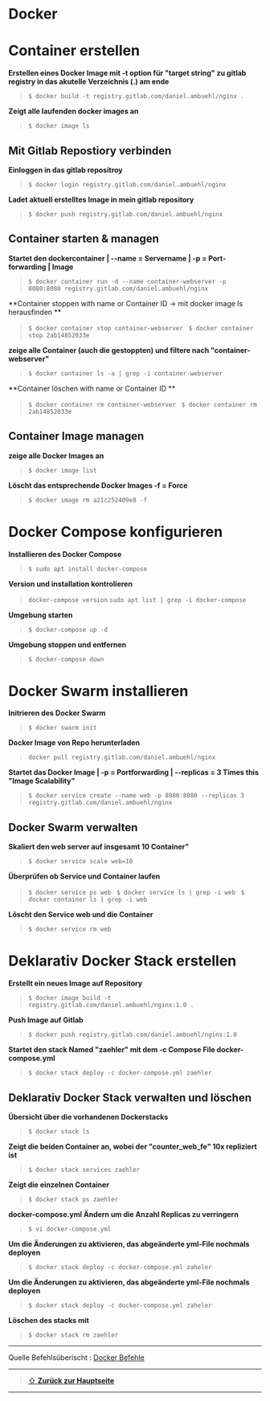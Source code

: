 Docker 
====

# **Container erstellen**
  
  **Erstellen eines Docker Image mit -t option für "target string" zu gitlab registry in das akutelle Verzeichnis (.) am ende**
  
  > `$ docker build -t registry.gitlab.com/daniel.ambuehl/nginx .`

  **Zeigt alle laufenden docker images an**
  
  > `$ docker image ls` 

## Mit Gitlab Repostiory verbinden 

  **Einloggen in das gitlab repositroy**
  
  > `$ docker login registry.gitlab.com/daniel.ambuehl/nginx` 

  **Ladet aktuell erstelltes Image in mein gitlab repository**
  
  > `$ docker push registry.gitlab.com/daniel.ambuehl/nginx` 

## Container starten & managen

  **Startet den dockercontainer | --name = Servername  | -p = Port-forwarding | Image**

  > `$ docker container run -d --name container-webserver -p 8080:8080 registry.gitlab.com/daniel.ambuehl/nginx` 

  **Container stoppen with name or Container ID -> mit docker image ls herausfinden **
  
  > `$ docker container stop container-webserver `
  > `$ docker container stop 2ab14852033e `
  
 **zeige alle Container (auch die gestoppten) und filtere nach "container-webserver"**
  
  > `$ docker container ls -a | grep -i container-webserver` 
  
  **Container löschen with name or Container ID **
  
  > `$ docker container rm container-webserver `
  > `$ docker container rm 2ab14852033e `

## Container Image managen

 **zeige alle Docker Images an**
  
  > `$ docker image list ` 
  
 **Löscht das entsprechende Docker Images -f = Force**
  
  > `$ docker image rm a21c252409e8 -f ` 


# **Docker Compose konfigurieren**
  
  **Installieren des Docker Compose**
  
  > `$ sudo apt install docker-compose`

  **Version und installation kontrolieren**
  
  > `docker-compose version` 
  > `sudo apt list | grep -i docker-compose` 

  **Umgebung starten**
  
  > `$ docker-compose up -d `
  
 **Umgebung stoppen und entfernen**
  
  > `$ docker-compose down `

# Docker Swarm installieren
  
  **Initrieren des Docker Swarm**
  
  > `$ docker swarm init`

  **Docker Image von Repo herunterladen**
  
  > `docker pull registry.gitlab.com/daniel.ambuehl/nginx` 

  **Startet das Docker Image | -p = Portforwarding | --replicas = 3 Times this "Image Scalability"**
  
  > `$ docker service create --name web -p 8080:8080 --replicas 3 registry.gitlab.com/daniel.ambuehl/nginx`
  
## Docker Swarm verwalten

  **Skaliert den web server auf insgesamt 10 Container"**
  
  > `$ docker service scale web=10`
  
  **Überprüfen ob Service und Container laufen**
  
  > `$ docker service ps web `
  > `$ docker service ls | grep -i web `
  > `$ docker container ls | grep -i web`
  
  **Löscht den Service web und die Container**
  
  > `$ docker service rm web`
   
# Deklarativ Docker Stack erstellen

  **Erstellt ein neues Image auf Repository**
  
  > `$ docker image build -t registry.gitlab.com/daniel.ambuehl/nginx:1.0 .`

 **Push Image auf Gitlab**
  
  > `$ docker push registry.gitlab.com/daniel.ambuehl/nginx:1.0`

  **Startet den stack Named "zaehler" mit dem -c Compose File docker-compose.yml**
  
  > `$ docker stack deploy -c docker-compose.yml zaehler`


## Deklarativ Docker Stack verwalten und löschen

**Übersicht über die vorhandenen Dockerstacks**
  
  > `$ docker stack ls`

  **Zeigt die beiden Container an, wobei der "counter_web_fe" 10x repliziert ist**
  
  > `$ docker stack services zaehler	`

  **Zeigt die einzelnen Container**
  
  > `$ docker stack ps zaehler`

  **docker-compose.yml Ändern um die Anzahl Replicas zu verringern**
  
  > `$ vi docker-compose.yml`  

  **Um die Änderungen zu aktivieren, das abgeänderte yml-File nochmals deployen**
  
  > `$ docker stack deploy -c docker-compose.yml zaheler`  

  **Um die Änderungen zu aktivieren, das abgeänderte yml-File nochmals deployen**
  
  > `$ docker stack deploy -c docker-compose.yml zaheler`  

  **Löschen des stacks mit**
  
  > `$ docker stack rm zaehler` 

---

Quelle Befehlsüberischt : [Docker Befehle](https://docs.docker.com/engine/reference/commandline/image_ls/ "DOCKER")

---

> [⇧ **Zurück zur Hauptseite**](/README.md)

---
